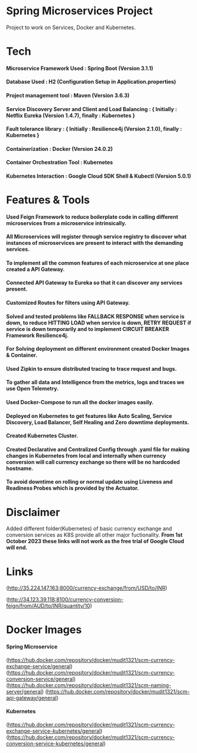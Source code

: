 # Spring Microservices Project
Project to work on Services, Docker and Kubernetes.


# Tech
#### Microservice Framework Used : Spring Boot (Version 3.1.1)
#### Database Used : H2 (Configuration Setup in Application.properties)
#### Project management tool : Maven (Version 3.6.3)
#### Service Discovery Server and Client and Load Balancing : { Initially : Netflix Eureka (Version 1.4.7), finally : Kubernetes }
#### Fault tolerance library : { Initially : Resilience4j (Version 2.1.0), finally : Kubernetes }
#### Containerization : Docker (Version 24.0.2)
#### Container Orchestration Tool : Kubernetes
#### Kubernetes Interaction : Google Cloud SDK Shell & Kubectl (Version 5.0.1)

# Features & Tools
#### Used Feign Framework to reduce boilerplate code in calling different microservices from a microservice intrinsically.
#### All Microservices will register through service registry to discover what instances of microservices are present to interact with the demanding services.
#### To implement all the common features of each microservice at one place created a API Gateway.
#### Connected API Gateway to Eureka so that it can discover any services present.
#### Customized Routes for filters using API Gateway.
#### Solved and tested problems like FALLBACK RESPONSE when service is down, to reduce HITTING LOAD when service is down, RETRY REQUEST if service is down temporarily and to implement CIRCUIT BREAKER Framework Resilience4j.
#### For Solving deployment on different environment created Docker Images & Container.
#### Used Zipkin to ensure distributed tracing to trace request and bugs.
#### To gather all data and Intelligence from the metrics, logs and traces we use Open Telemetry.
#### Used Docker-Compose to run all the docker images easily.
#### Deployed on Kubernetes to get features like Auto Scaling, Service Discovery, Load Balancer, Self Healing and Zero downtime deployments.
#### Created Kubernetes Cluster.
#### Created Declarative and Centralized Config through .yaml file for making changes in Kubernetes from local and internally when currency conversion will call currency exchange so there will be no hardcoded hostname.
#### To avoid downtime on rolling or normal update using Liveness and Readiness Probes which is provided by the Actuator.

# Disclaimer
Added different folder(Kubernetes) of basic currency exchange and conversion services as K8S provide all other major fuctionality.
**From 1st October 2023 these links will not work as the free trial of Google Cloud will end.**

# Links
(http://35.224.147.163:8000/currency-exchange/from/USD/to/INR)

(http://34.123.39.118:8100/currency-conversion-feign/from/AUD/to/INR/quantity/10)

# Docker Images
#### Spring Microservice
(https://hub.docker.com/repository/docker/mudit1321/scm-currency-exchange-service/general)
(https://hub.docker.com/repository/docker/mudit1321/scm-currency-conversion-service/general)
(https://hub.docker.com/repository/docker/mudit1321/scm-naming-server/general)
(https://hub.docker.com/repository/docker/mudit1321/scm-api-gateway/general)

#### Kubernetes
(https://hub.docker.com/repository/docker/mudit1321/scm-currency-exchange-service-kubernetes/general)
(https://hub.docker.com/repository/docker/mudit1321/scm-currency-conversion-service-kubernetes/general)




